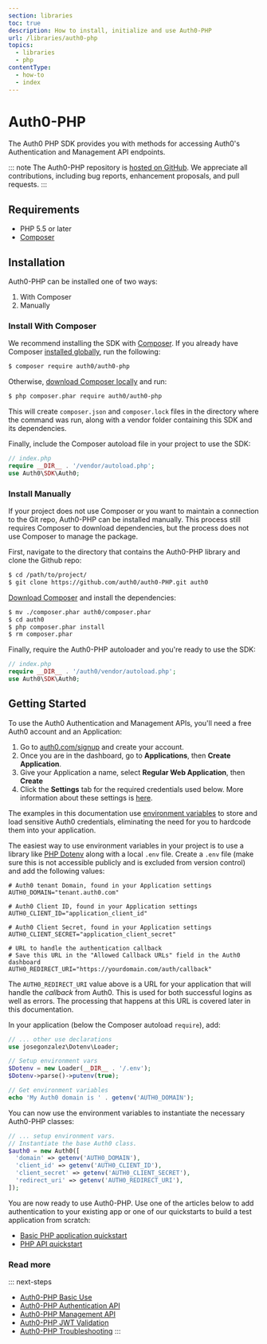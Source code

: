 ```yaml
---
section: libraries
toc: true
description: How to install, initialize and use Auth0-PHP
url: /libraries/auth0-php
topics:
  - libraries
  - php
contentType:
  - how-to
  - index
---
```

# Auth0-PHP

The Auth0 PHP SDK provides you with methods for accessing Auth0's Authentication and Management API endpoints.

::: note
The Auth0-PHP repository is [hosted on GitHub](https://github.com/auth0/auth0-PHP). We appreciate all contributions, including bug reports, enhancement proposals, and pull requests.
:::

## Requirements

- PHP 5.5 or later
- [Composer](https://getcomposer.org/doc/00-intro.md)

## Installation

Auth0-PHP can be installed one of two ways:

1. With Composer
2. Manually

### Install With Composer

We recommend installing the SDK with [Composer](https://getcomposer.org/). If you already have Composer [installed globally](https://getcomposer.org/doc/00-intro.md#globally), run the following:

```bash
$ composer require auth0/auth0-php
```

Otherwise, [download Composer locally](https://getcomposer.org/doc/00-intro.md#locally) and run:

```bash
$ php composer.phar require auth0/auth0-php
```

This will create `composer.json` and `composer.lock` files in the directory where the command was run, along with a vendor folder containing this SDK and its dependencies.

Finally, include the Composer autoload file in your project to use the SDK:

```php
// index.php
require __DIR__ . '/vendor/autoload.php';
use Auth0\SDK\Auth0;
```

### Install Manually

If your project does not use Composer or you want to maintain a connection to the Git repo, Auth0-PHP can be installed manually. This process still requires Composer to download dependencies, but the process does not use Composer to manage the package.

First, navigate to the directory that contains the Auth0-PHP library and clone the Github repo:

```bash
$ cd /path/to/project/
$ git clone https://github.com/auth0/auth0-PHP.git auth0
```

[Download Composer](https://getcomposer.org/download/) and install the dependencies:

```bash
$ mv ./composer.phar auth0/composer.phar
$ cd auth0
$ php composer.phar install
$ rm composer.phar
```

Finally, require the Auth0-PHP autoloader and you're ready to use the SDK:

```php
// index.php
require __DIR__ . '/auth0/vendor/autoload.php';
use Auth0\SDK\Auth0;
```

## Getting Started

To use the Auth0 Authentication and Management APIs, you'll need a free Auth0 account and an Application:

1. Go to [auth0.com/signup](https://auth0.com/signup) and create your account.
2. Once you are in the dashboard, go to **Applications**, then **Create Application**.
3. Give your Application a name, select **Regular Web Application**, then **Create**
4. Click the **Settings** tab for the required credentials used below. More information about these settings is [here](/dashboard/reference/settings-application).

The examples in this documentation use [environment variables](https://secure.php.net/manual/en/reserved.variables.environment.php) to store and load sensitive Auth0 credentials, eliminating the need for you to hardcode them into your application.

The easiest way to use environment variables in your project is to use a library like [PHP Dotenv](https://github.com/josegonzalez/php-dotenv) along with a local `.env` file. Create a `.env` file (make sure this is not accessible publicly and is excluded from version control) and add the following values:

```
# Auth0 tenant Domain, found in your Application settings
AUTH0_DOMAIN="tenant.auth0.com"

# Auth0 Client ID, found in your Application settings
AUTH0_CLIENT_ID="application_client_id"

# Auth0 Client Secret, found in your Application settings
AUTH0_CLIENT_SECRET="application_client_secret"

# URL to handle the authentication callback
# Save this URL in the "Allowed Callback URLs" field in the Auth0 dashboard
AUTH0_REDIRECT_URI="https://yourdomain.com/auth/callback"
```

The `AUTH0_REDIRECT_URI` value above is a URL for your application that will handle the <dfn data-key="callback">callback</dfn> from Auth0. This is used for both successful logins as well as errors. The processing that happens at this URL is covered later in this documentation.

In your application (below the Composer autoload `require`), add:

```php
// ... other use declarations
use josegonzalez\Dotenv\Loader;

// Setup environment vars
$Dotenv = new Loader(__DIR__ . '/.env');
$Dotenv->parse()->putenv(true);

// Get environment variables
echo 'My Auth0 domain is ' . getenv('AUTH0_DOMAIN');
```

You can now use the environment variables to instantiate the necessary Auth0-PHP classes:

```php
// ... setup environment vars.
// Instantiate the base Auth0 class.
$auth0 = new Auth0([
  'domain' => getenv('AUTH0_DOMAIN'),
  'client_id' => getenv('AUTH0_CLIENT_ID'),
  'client_secret' => getenv('AUTH0_CLIENT_SECRET'),
  'redirect_uri' => getenv('AUTH0_REDIRECT_URI'),
]);
```

You are now ready to use Auth0-PHP. Use one of the articles below to add authentication to your existing app or one of our quickstarts to build a test application from scratch:

* [Basic PHP application quickstart](https://auth0.com/docs/quickstart/webapp/php/)
* [PHP API quickstart](https://auth0.com/docs/quickstart/backend/php/)

### Read more

::: next-steps
* [Auth0-PHP Basic Use](/libraries/auth0-php/basic-use)
* [Auth0-PHP Authentication API](/libraries/auth0-php/authentication-api)
* [Auth0-PHP Management API](/libraries/auth0-php/management-api)
* [Auth0-PHP JWT Validation](/libraries/auth0-php/jwt-validation)
* [Auth0-PHP Troubleshooting](/libraries/auth0-php/troubleshooting)
:::
